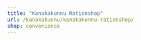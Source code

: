 ```yaml
---
title: "Kanakakunnu Rationshop"
url: /kanakakunnu/kanakakunnu-rationshop/
shop: convenience
---
```

